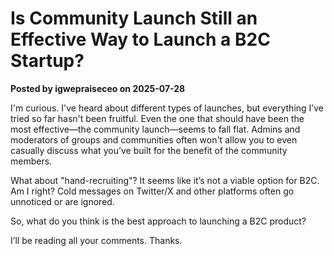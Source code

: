 # Is Community Launch Still an Effective Way to Launch a B2C Startup?

**Posted by igwepraiseceo on 2025-07-28**

I'm curious. I've heard about different types of launches, but everything I’ve tried so far hasn't been fruitful. Even the one that should have been the most effective—the community launch—seems to fall flat. Admins and moderators of groups and communities often won't allow you to even casually discuss what you’ve built for the benefit of the community members.  

What about "hand-recruiting"? It seems like it’s not a viable option for B2C. Am I right? Cold messages on Twitter/X and other platforms often go unnoticed or are ignored.  

So, what do you think is the best approach to launching a B2C product?  

I’ll be reading all your comments. Thanks.